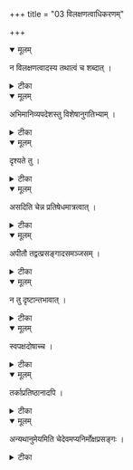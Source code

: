 +++
title = "03 विलक्षणत्वाधिकरणम्"

+++


<details open><summary>मूलम्</summary>

न विलक्षणत्वादस्य तथात्वं च शब्दात् ।
</details>



<details><summary>टीका</summary>

जगद्विलक्षणत्वेन कारणत्वं न सिध्यति । ब्रह्मणश्च तथात्वं तु सच्च त्यच्चेति शब्दतः ॥ [142]
</details>



<details open><summary>मूलम्</summary>

अभिमानिव्यपदेशस्तु विशेषानुगतिभ्याम् ।
</details>



<details><summary>टीका</summary>

अभिमानिविवक्षातः तं पृथिव्यब्रवीदिति । देवतास्तिस्र इत्यादिविशेषाच्चानुवेशतः ॥ [143]
</details>



<details open><summary>मूलम्</summary>

दृश्यते तु ।
</details>



<details><summary>टीका</summary>

कृम्यादेर्माक्षिकादिभ्यो यथोत्पत्तिः समञ्जसा । जगतोऽपि तथोत्पत्तिर्ब्रह्मणोऽपि विलक्षणात् ॥ [144]
</details>



<details open><summary>मूलम्</summary>

असदिति चेन्न प्रतिषेधमात्रत्वात् ।
</details>



<details><summary>टीका</summary>

नन्वसत्कार्यवादः स्यादिति चेन्नात्र चोभयोः । सालक्षण्यस्य नियमः केवलं प्रतिषिध्यते ॥ [145]
</details>



<details open><summary>मूलम्</summary>

अपीतौ तद्वत्प्रसङ्गादसमञ्जसम् ।
</details>



<details><summary>टीका</summary>

प्रळये सृष्टिकाले च जगद्भावात्परात्मनः । जगद्दोषाः ब्रह्मणोऽतो वाक्यं स्यादसमञ्जसम् ॥ [146]
</details>



<details open><summary>मूलम्</summary>

न तु दृष्टान्तभावात् ।
</details>



<details><summary>टीका</summary>

व्यवस्थिता गुणास्तावदात्मनश्च तनोर्यथा । जगत्तनोर्ब्रह्मणश्च तथेति च समञ्जसम् ॥ [147]
</details>



<details open><summary>मूलम्</summary>

स्वपक्षदोषाच्च ।
</details>



<details><summary>टीका</summary>

स्वपक्षे दोषभूयस्त्वात् परित्यज्य स्वकं मतम् । ब्रह्मकारणवादस्तु स्वीकार्यो भवताऽनघः ॥ [148]
</details>



<details open><summary>मूलम्</summary>

तर्काप्रतिष्ठानादपि ।
</details>



<details><summary>टीका</summary>

कुतर्कस्याप्रतिष्ठानात्प्रधानं तु न कारणम् । ब्रह्मानधिष्ठितं यस्मात् त्वया वादात्प्रकल्पितम् ॥ [149]
</details>



<details open><summary>मूलम्</summary>

अन्यथानुमेयमिति चेदेवमप्यनिर्मोक्षप्रसङ्गः ।
</details>



<details><summary>टीका</summary>

प्रबलात् तर्कसंवादात् प्रधानं सिध्यतीति चेत् । ततोऽपि बलवत्तर्कबाधान्मुच्येत नो भवान् ॥ [150]
</details>

